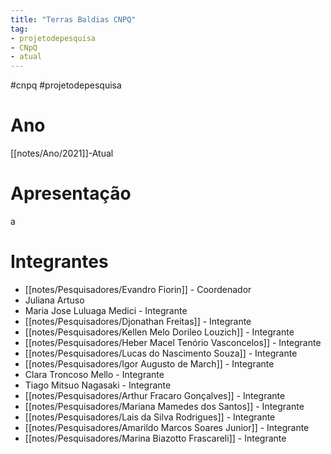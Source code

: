 ```yaml
---
title: "Terras Baldias CNPQ"
tag:
- projetodepesquisa
- CNpQ
- atual
---
```


#cnpq #projetodepesquisa

# Ano
[[notes/Ano/2021]]-Atual
# Apresentação
a
# Integrantes
 - [[notes/Pesquisadores/Evandro Fiorin]] - Coordenador
 - Juliana Artuso
 - Maria Jose Luluaga Medici - Integrante
 - [[notes/Pesquisadores/Djonathan Freitas]] - Integrante
 - [[notes/Pesquisadores/Kellen Melo Dorileo Louzich]] - Integrante
 - [[notes/Pesquisadores/Heber Macel Tenório Vasconcelos]] - Integrante
 - [[notes/Pesquisadores/Lucas do Nascimento Souza]] - Integrante
 - [[notes/Pesquisadores/Igor Augusto de March]] - Integrante
 - Clara Troncoso Mello - Integrante
 - Tiago Mitsuo Nagasaki - Integrante
 - [[notes/Pesquisadores/Arthur Fracaro Gonçalves]] - Integrante
 - [[notes/Pesquisadores/Mariana Mamedes dos Santos]] - Integrante
 - [[notes/Pesquisadores/Lais da Silva Rodrigues]] - Integrante
 - [[notes/Pesquisadores/Amarildo Marcos Soares Junior]] - Integrante
 - [[notes/Pesquisadores/Marina Biazotto Frascareli]] - Integrante